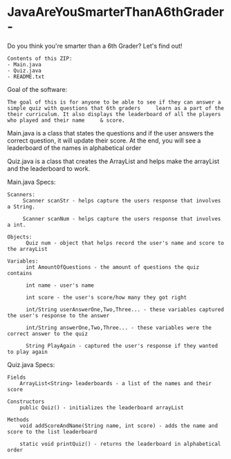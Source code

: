 # JavaAreYouSmarterThanA6thGrader-
Do you think you're smarter than a 6th Grader? Let's find out!

	Contents of this ZIP:
	- Main.java
	- Quiz.java
	- README.txt

Goal of the software:

	The goal of this is for anyone to be able to see if they can answer a simple quiz with questions that 6th graders 	  learn as a part of the their curriculum. It also displays the leaderboard of all the players who played and their name 	 & score.

Main.java is a class that states the questions and if the user answers the correct question, it will update their score. At the end, you will see a leaderboard of the names in alphabetical order

Quiz.java is a class that creates the ArrayList and helps make the arrayList and the leaderboard to work.


Main.java Specs:

	Scanners:
		 Scanner scanStr - helps capture the users response that involves a String.
		 
		 Scanner scanNum - helps capture the users response that involves a int.

	Objects:
		  Quiz num - object that helps record the user's name and score to the arrayList
	
	Variables:
		  int AmountOfQuestions - the amount of questions the quiz contains
		  
		  int name - user's name
		  
		  int score - the user's score/how many they got right
		  
		  int/String userAnswerOne,Two,Three... - these variables captured the user's response to the answer
		  
		  int/String answerOne,Two,Three... - these variables were the correct answer to the quiz
		  
		  String PlayAgain - captured the user's response if they wanted to play again
		  
		  

Quiz.java Specs:

	Fields
		ArrayList<String> leaderboards - a list of the names and their score
		
	Constructors
		public Quiz() - initializes the leaderboard arrayList

	Methods
		void addScoreAndName(String name, int score) - adds the name and score to the list leaderboard

		static void printQuiz() - returns the leaderboard in alphabetical order
